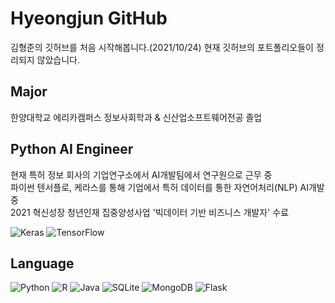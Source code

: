 # Hyeongjun GitHub
김형준의 깃허브를 처음 시작해봅니다.(2021/10/24)
현재 깃허브의 포트폴리오들이 정리되지 않았습니다.

## Major
한양대학교 에리카캠퍼스 정보사회학과 & 신산업소프트웨어전공 졸업   

## Python AI Engineer
현재 특허 정보 회사의 기업연구소에서 AI개발팀에서 연구원으로 근무 중   
파이썬 텐서플로, 케라스를 통해 기업에서 특허 데이터를 통한 자연어처리(NLP) AI개발 중   
2021 혁신성장 청년인재 집중양성사업 '빅데이터 기반 비즈니스 개발자' 수료   

![Keras](https://img.shields.io/badge/Keras-%23D00000.svg?style=for-the-badge&logo=Keras&logoColor=white)
![TensorFlow](https://img.shields.io/badge/TensorFlow-%23FF6F00.svg?style=for-the-badge&logo=TensorFlow&logoColor=white)

## Language
![Python](https://img.shields.io/badge/python-3670A0?style=for-the-badge&logo=python&logoColor=ffdd54)
![R](https://img.shields.io/badge/r-%23276DC3.svg?style=for-the-badge&logo=r&logoColor=white)
![Java](https://img.shields.io/badge/java-%23ED8B00.svg?style=for-the-badge&logo=java&logoColor=white) 
![SQLite](https://img.shields.io/badge/sqlite-%2307405e.svg?style=for-the-badge&logo=sqlite&logoColor=white)
![MongoDB](https://img.shields.io/badge/MongoDB-%234ea94b.svg?style=for-the-badge&logo=mongodb&logoColor=white)
![Flask](https://img.shields.io/badge/flask-%23000.svg?style=for-the-badge&logo=flask&logoColor=white)


